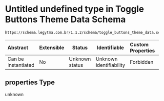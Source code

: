 # Untitled undefined type in Toggle Buttons Theme Data Schema

```txt
https://schema.legytma.com.br/1.1.2/schema/toggle_buttons_theme_data.schema.json#/properties
```




| Abstract            | Extensible | Status         | Identifiable            | Custom Properties | Additional Properties | Access Restrictions | Defined In                                                                                                        |
| :------------------ | ---------- | -------------- | ----------------------- | :---------------- | --------------------- | ------------------- | ----------------------------------------------------------------------------------------------------------------- |
| Can be instantiated | No         | Unknown status | Unknown identifiability | Forbidden         | Allowed               | none                | [toggle_buttons_theme_data.schema.json\*](../schema/toggle_buttons_theme_data.schema.json) |

## properties Type

unknown
